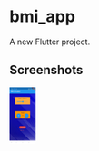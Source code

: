 # bmi_app

A new Flutter project.

## Screenshots

<img src="images/Screen_1.jpeg" height = "100"/>

